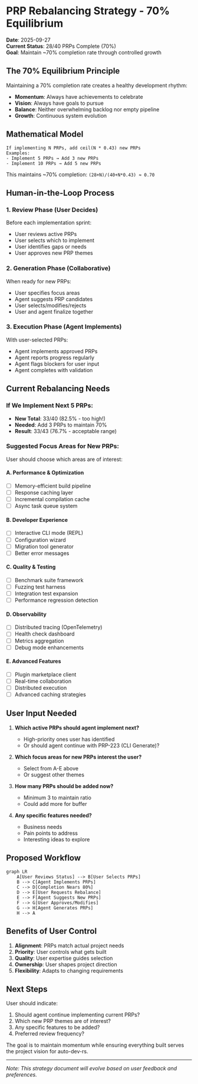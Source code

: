 # PRP Rebalancing Strategy - 70% Equilibrium

**Date**: 2025-09-27  
**Current Status**: 28/40 PRPs Complete (70%)  
**Goal**: Maintain ~70% completion rate through controlled growth

## The 70% Equilibrium Principle

Maintaining a 70% completion rate creates a healthy development rhythm:
- **Momentum**: Always have achievements to celebrate
- **Vision**: Always have goals to pursue
- **Balance**: Neither overwhelming backlog nor empty pipeline
- **Growth**: Continuous system evolution

## Mathematical Model

```
If implementing N PRPs, add ceil(N * 0.43) new PRPs
Examples:
- Implement 5 PRPs → Add 3 new PRPs
- Implement 10 PRPs → Add 5 new PRPs
```

This maintains ~70% completion: `(28+N)/(40+N*0.43) ≈ 0.70`

## Human-in-the-Loop Process

### 1. **Review Phase** (User Decides)
Before each implementation sprint:
- User reviews active PRPs
- User selects which to implement
- User identifies gaps or needs
- User approves new PRP themes

### 2. **Generation Phase** (Collaborative)
When ready for new PRPs:
- User specifies focus areas
- Agent suggests PRP candidates
- User selects/modifies/rejects
- User and agent finalize together

### 3. **Execution Phase** (Agent Implements)
With user-selected PRPs:
- Agent implements approved PRPs
- Agent reports progress regularly
- Agent flags blockers for user input
- Agent completes with validation

## Current Rebalancing Needs

### If We Implement Next 5 PRPs:
- **New Total**: 33/40 (82.5% - too high!)
- **Needed**: Add 3 PRPs to maintain 70%
- **Result**: 33/43 (76.7% - acceptable range)

### Suggested Focus Areas for New PRPs:
User should choose which areas are of interest:

#### A. Performance & Optimization
- [ ] Memory-efficient build pipeline
- [ ] Response caching layer
- [ ] Incremental compilation cache
- [ ] Async task queue system

#### B. Developer Experience
- [ ] Interactive CLI mode (REPL)
- [ ] Configuration wizard
- [ ] Migration tool generator
- [ ] Better error messages

#### C. Quality & Testing
- [ ] Benchmark suite framework
- [ ] Fuzzing test harness
- [ ] Integration test expansion
- [ ] Performance regression detection

#### D. Observability
- [ ] Distributed tracing (OpenTelemetry)
- [ ] Health check dashboard
- [ ] Metrics aggregation
- [ ] Debug mode enhancements

#### E. Advanced Features
- [ ] Plugin marketplace client
- [ ] Real-time collaboration
- [ ] Distributed execution
- [ ] Advanced caching strategies

## User Input Needed

1. **Which active PRPs should agent implement next?**
   - High-priority ones user has identified
   - Or should agent continue with PRP-223 (CLI Generate)?

2. **Which focus areas for new PRPs interest the user?**
   - Select from A-E above
   - Or suggest other themes

3. **How many PRPs should be added now?**
   - Minimum 3 to maintain ratio
   - Could add more for buffer

4. **Any specific features needed?**
   - Business needs
   - Pain points to address
   - Interesting ideas to explore

## Proposed Workflow

```mermaid
graph LR
    A[User Reviews Status] --> B[User Selects PRPs]
    B --> C[Agent Implements PRPs]
    C --> D[Completion Nears 80%]
    D --> E[User Requests Rebalance]
    E --> F[Agent Suggests New PRPs]
    F --> G[User Approves/Modifies]
    G --> H[Agent Generates PRPs]
    H --> A
```

## Benefits of User Control

1. **Alignment**: PRPs match actual project needs
2. **Priority**: User controls what gets built
3. **Quality**: User expertise guides selection
4. **Ownership**: User shapes project direction
5. **Flexibility**: Adapts to changing requirements

## Next Steps

User should indicate:
1. Should agent continue implementing current PRPs?
2. Which new PRP themes are of interest?
3. Any specific features to be added?
4. Preferred review frequency?

The goal is to maintain momentum while ensuring everything built serves the project vision for auto-dev-rs.

---

*Note: This strategy document will evolve based on user feedback and preferences.*
